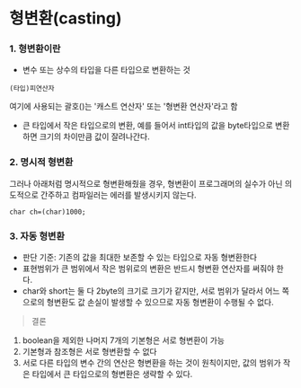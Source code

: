 # 형변환(casting)

### 1. 형변환이란
* 변수 또는 상수의 타입을 다른 타입으로 변환하는 것

```
(타입)피연산자
```
여기에 사용되는 괄호()는 '캐스트 연산자' 또는 '형변환 연산자'라고 함

* 큰 타입에서 작은 타입으로의 변환, 예를 들어서 int타입의 값을 byte타입으로 변환하면 크기의 차이만큼 값이 잘려나간다.
### 2. 명시적 형변환 <br>
그러나 아래처럼 명시적으로 형변환해줬을 경우, 형변환이 프로그래머의 실수가 아닌 의도적으로 간주하고 컴파일러는 에러를 발생시키지 않는다.
```
char ch=(char)1000;
```
### 3. 자동 형변환
* 판단 기준: 기존의 값을 최대한 보존할 수 있는 타입으로 자동 형변환한다 
* 표현범위가 큰 범위에서 작은 범위로의 변환은 반드시 형변환 연산자를 써줘야 한다.
* char와 short는 둘 다 2byte의 크기로 크기가 같지만, 서로 범위가 달라서 어느 쪽으로의 형변환도 값 손실이 발생할 수 있으므로 자동 형변환이 수행될 수 없다.

>결론
1. boolean을 제외한 나머지 7개의 기본형은 서로 형변환이 가능
2. 기본형과 참조형은 서로 형변환할 수 없다
3. 서로 다른 타입의 변수 간의 연산은 형변환을 하는 것이 원칙이지만, 값의 범위가 작은 타입에서 큰 타입으로의 형변환은 생략할 수 있다.
